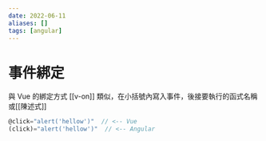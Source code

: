 ```yaml
---
date: 2022-06-11
aliases: []
tags: [angular]
---
```


# 事件綁定

與 Vue 的綁定方式 [[v-on]] 類似，在小括號內寫入事件，後接要執行的函式名稱或[[陳述式]]

```jsx
@click="alert('hellow')"  // <-- Vue
(click)="alert('hellow')"  // <-- Angular
```
